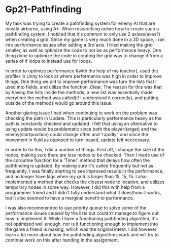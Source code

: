 # Gp21-Pathfinding
My task was trying to create a pathfinding system for enemy AI that are mostly airborne, using A*.
When researching online how to create such a pathfinding system, I noticed that it's common to only use 2 axises(axes?) when creating a grid. Since my game is very much done in a 3D space, I ran into performance issues after adding a 3rd axis. I tried making the grid smaller, as well as optimize the code to not be as performance heavy.
One thing done to optimize the code in creating the grid was to change it from a series of if loops to instead use for loops.
 
In order to optimize performance I(with the help of my teacher), used the profiler in Unity to look at where performance was high in order to improve things. One thing we did to improve performance was turn the lists that I used into fields, and utilize the function .Clear. The reason for this was that by having the lists inside the methods, a new list was essentially made everytime the method was called(if I understood it correctly), and putting outside of the methods would go around this issue.
 
Another glaring issue I had when continuing to work on the problem was checking the path in Update. This is particularly performance heavy as the path is constantly checked and updated. I felt that using an alternative to using update would be problematic since both the player(target) and the enemy(startposition) could change often and 'rapidly', and since the movement in fluid as opposed to turn-based, update felt neccessary. 
 
In order to fix this, I did a number of things. First off, I change the size of the nodes, making sure there are less nodes to be checked. 
Then I made use of the coroutine function for a 'Timer' method that delays how often the pathfinding is updated. By making sure it's called frequently but not as frequently, I was finally starting to see improved results in the performance, and no longer have lags when my grid is larger than 15, 15, 15.
I also implemented a method that checks the closest node to location, and utilizes temporary nodes in some way. However, I did this with help from a programmer friend and I didn't fully understand what it does/how it works, but it also seemed to have a marginal benefit to performance.
 
I was also recommended to use priority queue to solve some of the performance issues caused by the lists but couldn't manage to figure out how to implement it.
While I have a functioning pathfinding algorithm, it's not optimized well enough, nor is it functioning enough to implement into the game a friend is making, which was the original intent. I did however learn a lot more about how the pathfinding algorithms work and will try to continue work on this after handing in the assignment.

